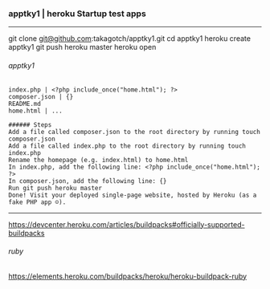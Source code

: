 ### apptky1 | heroku Startup test apps
---

git clone git@github.com:takagotch/apptky1.git
cd apptky1
heroku create apptky1
git push heroku master
heroku open

###### apptky1
```
index.php | <?php include_once("home.html"); ?>
composer.json | {}
README.md
home.html | ...
```
```
###### Steps
Add a file called composer.json to the root directory by running touch composer.json
Add a file called index.php to the root directory by running touch index.php
Rename the homepage (e.g. index.html) to home.html
In index.php, add the following line: <?php include_once("home.html"); ?>
In composer.json, add the following line: {}
Run git push heroku master
Done! Visit your deployed single-page website, hosted by Heroku (as a fake PHP app ☺).
```



---

https://devcenter.heroku.com/articles/buildpacks#officially-supported-buildpacks
###### ruby
https://elements.heroku.com/buildpacks/heroku/heroku-buildpack-ruby



```
```


```
```
